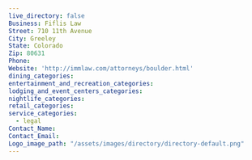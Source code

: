 ```yaml
---
live_directory: false
Business: Fiflis Law
Street: 710 11th Avenue
City: Greeley
State: Colorado
Zip: 80631
Phone:
Website: 'http://immlaw.com/attorneys/boulder.html'
dining_categories:
entertainment_and_recreation_categories:
lodging_and_event_centers_categories:
nightlife_categories:
retail_categories:
service_categories:
  - legal
Contact_Name:
Contact_Email:
Logo_image_path: "/assets/images/directory/directory-default.png"
---
```



